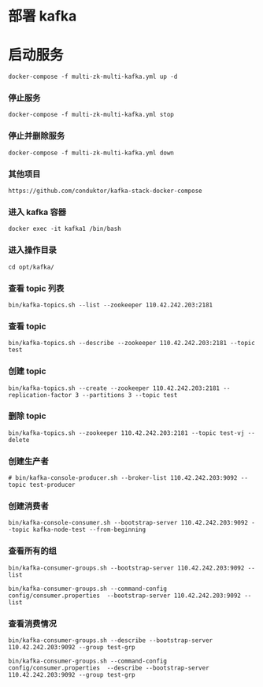 # 部署 kafka

# 启动服务
```shell
docker-compose -f multi-zk-multi-kafka.yml up -d
```


### 停止服务
```shell
docker-compose -f multi-zk-multi-kafka.yml stop
```


### 停止并删除服务
```shell
docker-compose -f multi-zk-multi-kafka.yml down
```



### 其他项目
```
https://github.com/conduktor/kafka-stack-docker-compose
```



### 进入 kafka 容器
```shell
docker exec -it kafka1 /bin/bash
```


### 进入操作目录
```shell
cd opt/kafka/
```


### 查看 topic 列表
```shell
bin/kafka-topics.sh --list --zookeeper 110.42.242.203:2181
```


### 查看 topic
```shell
bin/kafka-topics.sh --describe --zookeeper 110.42.242.203:2181 --topic test 
```


### 创建 topic
```shell
bin/kafka-topics.sh --create --zookeeper 110.42.242.203:2181 --replication-factor 3 --partitions 3 --topic test
```


### 删除 topic
```shell
bin/kafka-topics.sh --zookeeper 110.42.242.203:2181 --topic test-vj --delete 
```


### 创建生产者
```shell
# bin/kafka-console-producer.sh --broker-list 110.42.242.203:9092 --topic test-producer
```


### 创建消费者
```shell
bin/kafka-console-consumer.sh --bootstrap-server 110.42.242.203:9092 --topic kafka-node-test --from-beginning
```


### 查看所有的组
```shell
bin/kafka-consumer-groups.sh --bootstrap-server 110.42.242.203:9092 --list

bin/kafka-consumer-groups.sh --command-config config/consumer.properties  --bootstrap-server 110.42.242.203:9092 --list
```


### 查看消费情况
```shell
bin/kafka-consumer-groups.sh --describe --bootstrap-server 110.42.242.203:9092 --group test-grp

bin/kafka-consumer-groups.sh --command-config config/consumer.properties  --describe --bootstrap-server 110.42.242.203:9092 --group test-grp
```




